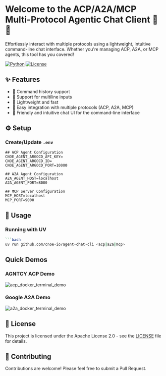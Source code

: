 # Welcome to the ACP/A2A/MCP Multi-Protocol Agentic Chat Client 🤖💬

Effortlessly interact with multiple protocols using a lightweight, intuitive command-line chat interface. Whether you're managing ACP, A2A, or MCP agents, this tool has you covered!

[![Python](https://img.shields.io/badge/python-3.13%2B-blue.svg)](https://www.python.org/)
[![License](https://img.shields.io/badge/License-Apache%202.0-blue)](LICENSE)

## ✨ Features

- 🔄 Command history support
- 📝 Support for multiline inputs
- 🚀 Lightweight and fast
- 🔌 Easy integration with multiple protocols (ACP, A2A, MCP)
- 💬 Friendly and intuitive chat UI for the command-line interface

## ⚙️ Setup

### Create/Update `.env`

```env
## ACP Agent Configuration
CNOE_AGENT_ARGOCD_API_KEY=
CNOE_AGENT_ARGOCD_ID=
CNOE_AGENT_ARGOCD_PORT=10000

## A2A Agent Configuration
A2A_AGENT_HOST=localhost
A2A_AGENT_PORT=8000

## MCP Server Configuration
MCP_HOST=localhost
MCP_PORT=9000
```

## 🚀 Usage

### Running with UV

```bash
```bash
uv run github.com/cnoe-io/agent-chat-cli <acp|a2a|mcp>
```

## Quick Demos

### AGNTCY ACP Demo

![acp_docker_terminal_demo](https://github.com/user-attachments/assets/9f090ce4-87f3-4bc7-8857-2ea4647187d5)

### Google A2A Demo

![a2a_docker_terminal_demo](https://github.com/user-attachments/assets/2a84fd6b-102f-425b-8312-501b47c11e81)

## 📄 License

This project is licensed under the Apache License 2.0 - see the [LICENSE](LICENSE) file for details.

## 👥 Contributing

Contributions are welcome! Please feel free to submit a Pull Request.